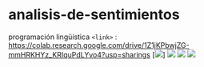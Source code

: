 # analisis-de-sentimientos
programación lingüística 
`<link>` : <https://colab.research.google.com/drive/1Z1jKPbwjZG-mmHRKHYz_KRIquPdLYvo4?usp=sharings>
[![](https://ibb.co/Sd1jKTF)]
![](https://ibb.co/C7NsL2C)
![](https://ibb.co/0VGGFkr)
![](https://ibb.co/QQ9ZW0V)

